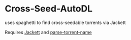 # Cross-Seed-AutoDL
uses spaghetti to find cross-seedable torrents via Jackett

Requires [Jackett](https://github.com/Jackett/Jackett) and [parse-torrent-name](https://github.com/divijbindlish/parse-torrent-name)
